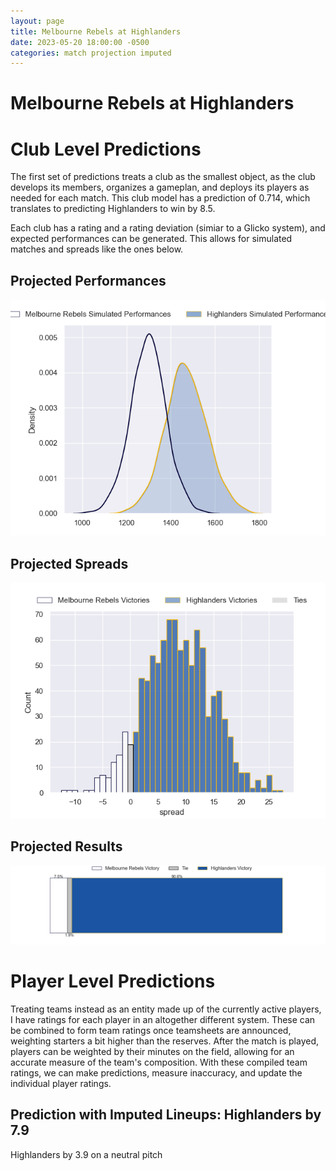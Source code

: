 ```yaml
---  
layout: page  
title: Melbourne Rebels at Highlanders  
date: 2023-05-20 18:00:00 -0500  
categories: match projection imputed  
---
```

# Melbourne Rebels at Highlanders

# Club Level Predictions


The first set of predictions treats a club as the smallest object, as the club develops its members, organizes a gameplan, and deploys its players as needed for each match. This club model has a prediction of 0.714, which translates to predicting Highlanders to win by 8.5.

Each club has a rating and a rating deviation (simiar to a Glicko system), and expected performances can be generated. This allows for simulated matches and spreads like the ones below.
## Projected Performances


![Projected Performances](plots/performances_2023-05-20-Highlanders-MelbourneRebels.png)
## Projected Spreads


![Projected Spreads](plots/spreads_2023-05-20-Highlanders-MelbourneRebels.png)
## Projected Results


![Projected Results](plots/resultbar_2023-05-20-Highlanders-MelbourneRebels.png)
# Player Level Predictions


Treating teams instead as an entity made up of the currently active players, I have ratings for each player in an altogether different system. These can be combined to form team ratings once teamsheets are announced, weighting starters a bit higher than the reserves. After the match is played, players can be weighted by their minutes on the field, allowing for an accurate measure of the team's composition. With these compiled team ratings, we can make predictions, measure inaccuracy, and update the individual player ratings.
## Prediction with Imputed Lineups: Highlanders by 7.9


Highlanders by 3.9 on a neutral pitch

